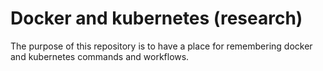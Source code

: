 # Docker and kubernetes (research)

The purpose of this repository is to have a place for
remembering docker and kubernetes commands and workflows.
